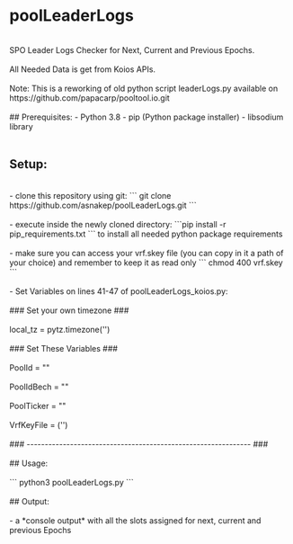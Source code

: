 # poolLeaderLogs
<br/>
SPO Leader Logs Checker for Next, Current and Previous Epochs.
<br/><br/>
All Needed Data is get from Koios APIs.
<br/><br/>
Note: This is a reworking of old python script leaderLogs.py 
available on https://github.com/papacarp/pooltool.io.git
<br/><br/>
## Prerequisites:
- Python 3.8
- pip (Python package installer)
- libsodium library
<br/><br/>

## Setup:
<br/>
- clone this repository using git: ``` git clone https://github.com/asnakep/poolLeaderLogs.git ```
<br/><br/>
- execute inside the newly cloned directory: ```pip install -r pip_requirements.txt   ```  to install all needed python package requirements
<br/><br/>
- make sure you can access your vrf.skey file (you can copy in it a path of your choice) and remember to keep it as read only ``` chmod 400 vrf.skey ```
<br/><br/>
- Set Variables on lines 41-47 of poolLeaderLogs_koios.py:
<br/><br/>
### Set your own timezone ###
<br/><br/>
local_tz = pytz.timezone('')
<br/><br/>
### Set These Variables ###
<br/><br/>
PoolId = ""
<br/><br/>
PoolIdBech = ""
<br/><br/>
PoolTicker = ""
<br/><br/>
VrfKeyFile = ('')
<br/><br/>
### -------------------------------------------------------------- ###
<br/><br/>
## Usage:
<br/><br/>
``` python3 poolLeaderLogs.py ```
<br/><br/>
## Output:
<br/><br/>
- a *console output* with all the slots assigned for next, current and previous Epochs
<br/><br/>
